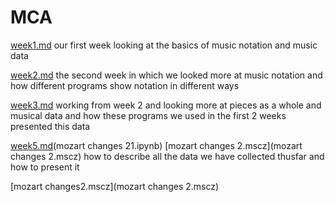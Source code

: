 # MCA


[week1.md](wekk1.md) our first week looking at the basics of music notation and music data

[week2.md](week2.md) the second week in which we looked more at music notation and how different programs show notation in different ways

[week3.md](week3.md) working from week 2 and looking more at pieces as a whole and musical data and how these programs we used in the first 2 weeks presented this data

[week5.md](week5.md)(mozart changes 21.ipynb) [mozart changes 2.mscz](mozart changes 2.mscz) how to describe all the data we have collected thusfar and how to present it

[mozart changes2.mscz](mozart changes 2.mscz)
